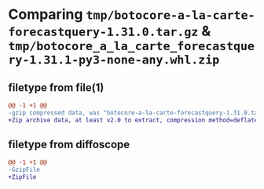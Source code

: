 # Comparing `tmp/botocore-a-la-carte-forecastquery-1.31.0.tar.gz` & `tmp/botocore_a_la_carte_forecastquery-1.31.1-py3-none-any.whl.zip`

## filetype from file(1)

```diff
@@ -1 +1 @@
-gzip compressed data, was "botocore-a-la-carte-forecastquery-1.31.0.tar", last modified: Fri Jul  7 01:44:01 2023, max compression
+Zip archive data, at least v2.0 to extract, compression method=deflate
```

## filetype from diffoscope

```diff
@@ -1 +1 @@
-GzipFile
+ZipFile
```


